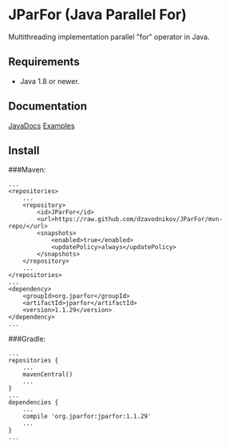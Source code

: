 JParFor (Java Parallel For)
===========================
Multithreading implementation parallel "for" operator in Java.


Requirements
------------
 * Java 1.8 or newer.


Documentation
-------------
[JavaDocs](https://dzavodnikov.github.io/JParFor/)
[Examples](https://github.com/dzavodnikov/JParFor/tree/examples/)


Install
-------
###Maven:

    ...
    <repositories>
        ...
        <repository>
            <id>JParFor</id>
            <url>https://raw.github.com/dzavodnikov/JParFor/mvn-repo/</url>
            <snapshots>
                <enabled>true</enabled>
                <updatePolicy>always</updatePolicy>
            </snapshots>
        </repository>
        ...
    </repositories>
    ...
    <dependency>
        <groupId>org.jparfor</groupId>
        <artifactId>jparfor</artifactId>
        <version>1.1.29</version>
    </dependency>
    ...

###Gradle:

    ...
    repositories {
        ...
        mavenCentral()
        ...
    }
    ...
    dependencies {
        ...
        compile 'org.jparfor:jparfor:1.1.29'
        ...
    }
    ...

